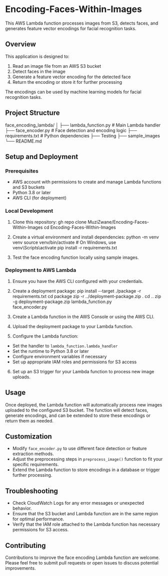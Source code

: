 # Encoding-Faces-Within-Images

This AWS Lambda function processes images from S3, detects faces, and generates feature vector encodings for facial recognition tasks.

## Overview

This application is designed to:
1. Read an image file from an AWS S3 bucket
2. Detect faces in the image
3. Generate a feature vector encoding for the detected face
4. Return the encoding or store it for further processing

The encodings can be used by machine learning models for facial recognition tasks.

## Project Structure

face_encoding_lambda/
│
├── lambda_function.py  # Main Lambda handler
├── face_encoder.py     # Face detection and encoding logic
├── requirements.txt    # Python dependencies
├── Testing
├── sample_images
└── README.md 


## Setup and Deployment

### Prerequisites

- AWS account with permissions to create and manage Lambda functions and S3 buckets
- Python 3.8 or later
- AWS CLI (for deployment)

### Local Development

1. Clone this repository:
   gh repo clone MuziZwane/Encoding-Faces-Within-Images
   cd Encoding-Faces-Within-Images

2. Create a virtual environment and install dependencies:
   python -m venv venv
   source venv/bin/activate  # On Windows, use         
   venv\Scripts\activate
   pip install -r requirements.txt

3. Test the face encoding function locally using sample images.

### Deployment to AWS Lambda

1. Ensure you have the AWS CLI configured with your credentials.

2. Create a deployment package:
   pip install --target ./package -r requirements.txt
   cd package
   zip -r ../deployment-package.zip .
   cd ..
   zip -g deployment-package.zip lambda_function.py   
   face_encoder.py

3. Create a Lambda function in the AWS Console or using the AWS CLI.

4. Upload the deployment package to your Lambda function.

5. Configure the Lambda function:
- Set the handler to `lambda_function.lambda_handler`
- Set the runtime to Python 3.8 or later
- Configure environment variables if necessary
- Set up appropriate IAM roles and permissions for S3 access

6. Set up an S3 trigger for your Lambda function to process new image uploads.

## Usage

Once deployed, the Lambda function will automatically process new images uploaded to the configured S3 bucket. The function will detect faces, generate encodings, and can be extended to store these encodings or return them as needed.

## Customization

- Modify `face_encoder.py` to use different face detection or feature extraction methods.
- Adjust the preprocessing steps in `preprocess_image()` function to fit your specific requirements.
- Extend the Lambda function to store encodings in a database or trigger further processing.

## Troubleshooting

- Check CloudWatch Logs for any error messages or unexpected behavior.
- Ensure that the S3 bucket and Lambda function are in the same region for optimal performance.
- Verify that the IAM role attached to the Lambda function has necessary permissions for S3 access.

## Contributing

Contributions to improve the face encoding Lambda function are welcome. Please feel free to submit pull requests or open issues to discuss potential improvements.

